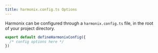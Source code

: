 ```yaml
---
title: harmonix.config.ts Options
---
```


Harmonix can be configured through a `harmonix.config.ts` file, in the root of your project directory.

```ts [harmonix.config.ts] icon=bxl:typescript
export default defineHarmonixConfig({
  /* config options here */
})
```
